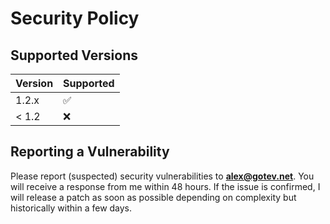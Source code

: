 # Security Policy

## Supported Versions

| Version | Supported          |
| ------- | ------------------ |
| 1.2.x   | :white_check_mark: |
| < 1.2   | :x:                |

## Reporting a Vulnerability

Please report (suspected) security vulnerabilities to
**alex@gotev.net**. You will receive a response from
me within 48 hours. If the issue is confirmed, I will release a patch as soon
as possible depending on complexity but historically within a few days.
